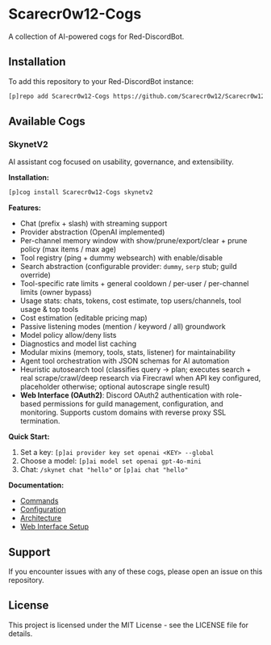 # Scarecr0w12-Cogs

A collection of AI-powered cogs for Red-DiscordBot.

## Installation

To add this repository to your Red-DiscordBot instance:

```bash
[p]repo add Scarecr0w12-Cogs https://github.com/Scarecr0w12/Scarecr0w12-Cogs
```

## Available Cogs

### SkynetV2

AI assistant cog focused on usability, governance, and extensibility.

**Installation:**
```bash
[p]cog install Scarecr0w12-Cogs skynetv2
```

**Features:**
- Chat (prefix + slash) with streaming support
- Provider abstraction (OpenAI implemented)  
- Per-channel memory window with show/prune/export/clear + prune policy (max items / max age)
- Tool registry (ping + dummy websearch) with enable/disable
- Search abstraction (configurable provider: `dummy`, `serp` stub; guild override)
- Tool-specific rate limits + general cooldown / per-user / per-channel limits (owner bypass)
- Usage stats: chats, tokens, cost estimate, top users/channels, tool usage & top tools
- Cost estimation (editable pricing map)
- Passive listening modes (mention / keyword / all) groundwork
- Model policy allow/deny lists
- Diagnostics and model list caching
- Modular mixins (memory, tools, stats, listener) for maintainability
- Agent tool orchestration with JSON schemas for AI automation
- Heuristic autosearch tool (classifies query -> plan; executes search + real scrape/crawl/deep research via Firecrawl when API key configured, placeholder otherwise; optional autoscrape single result)
- **Web Interface (OAuth2)**: Discord OAuth2 authentication with role-based permissions for guild management, configuration, and monitoring. Supports custom domains with reverse proxy SSL termination.

**Quick Start:**
1. Set a key: `[p]ai provider key set openai <KEY> --global`
2. Choose a model: `[p]ai model set openai gpt-4o-mini`
3. Chat: `/skynet chat "hello"` or `[p]ai chat "hello"`

**Documentation:**
- [Commands](docs/commands.md)
- [Configuration](docs/configuration.md)
- [Architecture](docs/architecture.md)
- [Web Interface Setup](docs/web-oauth-setup.md)

## Support

If you encounter issues with any of these cogs, please open an issue on this repository.

## License

This project is licensed under the MIT License - see the LICENSE file for details.

